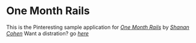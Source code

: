 # One Month Rails

This is the Pinteresting sample application for [*One Month Rails*](http://onemonthrails.com) by [*Shanan Cohen*](sodenbyssingle@gmail.com)
Want a distration? go [*here*](http://www.espn.com)